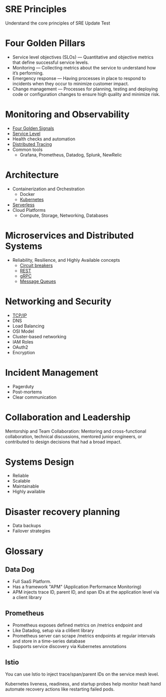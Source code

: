# SRE Principles
Understand the core principles of SRE
Update Test

# Four Golden Pillars
 - Service level objectives (SLOs) — Quantitative and objective metrics that define successful service levels.
 - Monitoring — Collecting metrics about the service to understand how it’s performing.
 - Emergency response — Having processes in place to respond to incidents when they occur to minimize customer impact.
 - Change management — Processes for planning, testing and deploying code or configuration changes to ensure high quality and minimize risk.


 
# Monitoring and Observability
 - [Four Golden Signals](./definitions/FourGoldenSignals)
 - [Service Level](./definitions/ServiceLevel)
 - Health checks and automation
 - [Distributed Tracing](./definitions/DistributedTracing)
 - Common tools
    - Grafana, Prometheus, Datadog, Splunk, NewRelic


# Architecture
 - Containerization and Orchestration
   - Docker
   - [Kubernetes](./definitions/Kube)
 - [Serverless](./definitions/Serverless)
 - Cloud Platforms 
    - Compute, Storage, Networking, Databases


# Microservices and Distributed Systems
 - Reliability, Resilience, and Highly Available concepts
    - [Circuit breakers](./definitions/CircuitBreaker)
    - [REST](./definitions/Rest)
    - [gRPC](./definitions/Grpc)
    - [Message Queues](./definitions/MessageQueues)

# Networking and Security
  - [TCP/IP](./definitions/TcpIp)
  - DNS
  - Load Balancing
  - OSI Model
  - Cluster-based networking
  - IAM Roles
  - OAuth2
  - Encryption

# Incident Management
 - Pagerduty
 - Post-mortems
 - Clear communication

# Collaboration and Leadership
Mentorship and Team Collaboration: Mentoring and cross-functional collaboration, technical discussions, mentored junior engineers, or contributed to design decisions that had a broad impact.

# Systems Design
  - Reliable
  - Scalable
  - Maintainable
  - Highly available

# Disaster recovery planning
 - Data backups
 - Failover strategies


 


# Glossary
## Data Dog 
 - Full SaaS Platform. 
 - Has a framework "APM" (Application Performance Monitoring)
  - APM injects trace ID, parent ID, and span IDs at the application level via a client library

## Prometheus
 - Prometheus exposes defined metrics on /metrics endpoint and 
  - Like Datadog, setup via a cli6ent library
 - Prometheus server can scrape /metrics endpoints at regular intervals and store in a time-series database
 - Supports service discovery via Kubernetes annotations 
 

## Istio
You can use Istio to inject trace/span/parent IDs on the service mesh level.

Kubernetes liveness, readiness, and startup probes help monitor healt hand automate recovery actions like restarting failed pods. 
